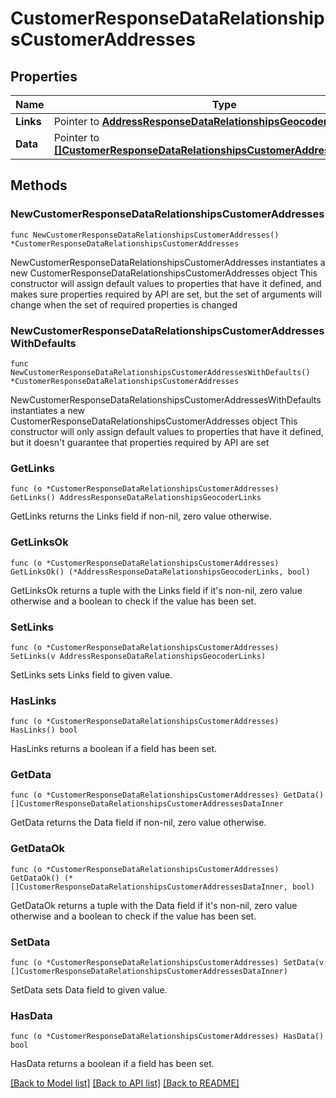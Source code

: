 # CustomerResponseDataRelationshipsCustomerAddresses

## Properties

Name | Type | Description | Notes
------------ | ------------- | ------------- | -------------
**Links** | Pointer to [**AddressResponseDataRelationshipsGeocoderLinks**](AddressResponseDataRelationshipsGeocoderLinks.md) |  | [optional] 
**Data** | Pointer to [**[]CustomerResponseDataRelationshipsCustomerAddressesDataInner**](CustomerResponseDataRelationshipsCustomerAddressesDataInner.md) |  | [optional] 

## Methods

### NewCustomerResponseDataRelationshipsCustomerAddresses

`func NewCustomerResponseDataRelationshipsCustomerAddresses() *CustomerResponseDataRelationshipsCustomerAddresses`

NewCustomerResponseDataRelationshipsCustomerAddresses instantiates a new CustomerResponseDataRelationshipsCustomerAddresses object
This constructor will assign default values to properties that have it defined,
and makes sure properties required by API are set, but the set of arguments
will change when the set of required properties is changed

### NewCustomerResponseDataRelationshipsCustomerAddressesWithDefaults

`func NewCustomerResponseDataRelationshipsCustomerAddressesWithDefaults() *CustomerResponseDataRelationshipsCustomerAddresses`

NewCustomerResponseDataRelationshipsCustomerAddressesWithDefaults instantiates a new CustomerResponseDataRelationshipsCustomerAddresses object
This constructor will only assign default values to properties that have it defined,
but it doesn't guarantee that properties required by API are set

### GetLinks

`func (o *CustomerResponseDataRelationshipsCustomerAddresses) GetLinks() AddressResponseDataRelationshipsGeocoderLinks`

GetLinks returns the Links field if non-nil, zero value otherwise.

### GetLinksOk

`func (o *CustomerResponseDataRelationshipsCustomerAddresses) GetLinksOk() (*AddressResponseDataRelationshipsGeocoderLinks, bool)`

GetLinksOk returns a tuple with the Links field if it's non-nil, zero value otherwise
and a boolean to check if the value has been set.

### SetLinks

`func (o *CustomerResponseDataRelationshipsCustomerAddresses) SetLinks(v AddressResponseDataRelationshipsGeocoderLinks)`

SetLinks sets Links field to given value.

### HasLinks

`func (o *CustomerResponseDataRelationshipsCustomerAddresses) HasLinks() bool`

HasLinks returns a boolean if a field has been set.

### GetData

`func (o *CustomerResponseDataRelationshipsCustomerAddresses) GetData() []CustomerResponseDataRelationshipsCustomerAddressesDataInner`

GetData returns the Data field if non-nil, zero value otherwise.

### GetDataOk

`func (o *CustomerResponseDataRelationshipsCustomerAddresses) GetDataOk() (*[]CustomerResponseDataRelationshipsCustomerAddressesDataInner, bool)`

GetDataOk returns a tuple with the Data field if it's non-nil, zero value otherwise
and a boolean to check if the value has been set.

### SetData

`func (o *CustomerResponseDataRelationshipsCustomerAddresses) SetData(v []CustomerResponseDataRelationshipsCustomerAddressesDataInner)`

SetData sets Data field to given value.

### HasData

`func (o *CustomerResponseDataRelationshipsCustomerAddresses) HasData() bool`

HasData returns a boolean if a field has been set.


[[Back to Model list]](../README.md#documentation-for-models) [[Back to API list]](../README.md#documentation-for-api-endpoints) [[Back to README]](../README.md)


